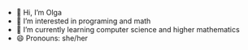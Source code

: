 - 👋 Hi, I’m Olga
- 👀 I’m interested in programing and math
- 🌱 I’m currently learning computer science and higher mathematics
- 😄 Pronouns: she/her
